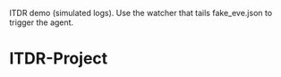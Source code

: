 ITDR demo (simulated logs). Use the watcher that tails fake_eve.json to trigger the agent.
# ITDR-Project
